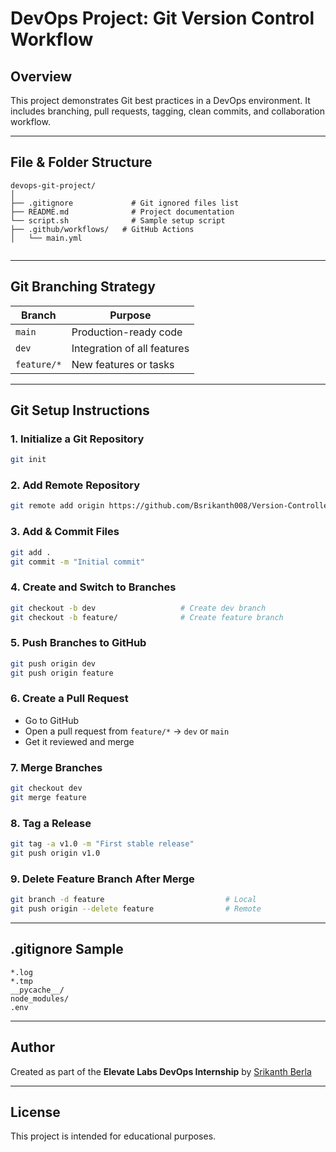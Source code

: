 
# DevOps Project: Git Version Control Workflow

## Overview
This project demonstrates Git best practices in a DevOps environment. It includes branching, pull requests, tagging, clean commits, and collaboration workflow.

---

## File & Folder Structure

```
devops-git-project/
│
├── .gitignore             # Git ignored files list
├── README.md              # Project documentation
└── script.sh              # Sample setup script
├── .github/workflows/   # GitHub Actions 
│   └── main.yml
         
```

---

## Git Branching Strategy

| Branch        | Purpose                     |
|---------------|-----------------------------|
| `main`        | Production-ready code       |
| `dev`         | Integration of all features |
| `feature/*`   | New features or tasks       |

---

## Git Setup Instructions

### 1. Initialize a Git Repository
```bash
git init
```

### 2. Add Remote Repository
```bash
git remote add origin https://github.com/Bsrikanth008/Version-Controlled-devops-with-Git.git
```

### 3. Add & Commit Files
```bash
git add .
git commit -m "Initial commit"
```

### 4. Create and Switch to Branches
```bash
git checkout -b dev                   # Create dev branch
git checkout -b feature/              # Create feature branch
```

### 5. Push Branches to GitHub
```bash
git push origin dev
git push origin feature
```

### 6. Create a Pull Request
- Go to GitHub
- Open a pull request from `feature/*` → `dev` or `main`
- Get it reviewed and merge

### 7. Merge Branches
```bash
git checkout dev
git merge feature
```

### 8. Tag a Release
```bash
git tag -a v1.0 -m "First stable release"
git push origin v1.0
```

### 9. Delete Feature Branch After Merge
```bash
git branch -d feature                           # Local
git push origin --delete feature                # Remote
```

---

## .gitignore Sample

```
*.log
*.tmp
__pycache__/
node_modules/
.env
```

---

## Author
Created as part of the **Elevate Labs DevOps Internship** by [Srikanth Berla](https://www.linkedin.com/in/srikanth-berla-9bb743266)

---

## License

This project is intended for educational purposes.

